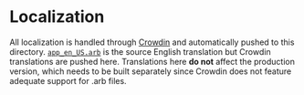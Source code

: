 # Localization

All localization is handled through [Crowdin](https://crowdin.com/) and automatically pushed to this directory.
[`app_en_US.arb`](../../lib/l10n/app_en_US.arb) is the source English translation but Crowdin translations are pushed here.
Translations here **do not** affect the production version, which needs to be built separately since Crowdin does not feature adequate support for .arb files.
